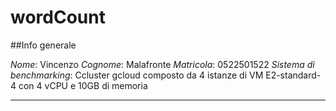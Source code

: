 # wordCount
##Info generale

<i>Nome</i>: Vincenzo
<i>Cognome</i>: Malafronte
<i>Matricola</i>: 0522501522
<i>Sistema di benchmarking</i>: Ccluster gcloud composto da 4 istanze di VM E2-standard-4 con 4 vCPU e 10GB di memoria 
***
